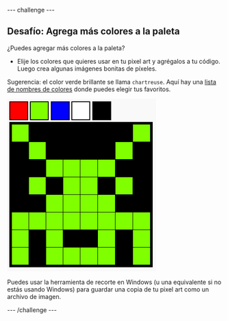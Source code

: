 \--- challenge \---

## Desafío: Agrega más colores a la paleta

¿Puedes agregar más colores a la paleta?

+ Elije los colores que quieres usar en tu pixel art y agrégalos a tu código. Luego crea algunas imágenes bonitas de píxeles.

Sugerencia: el color verde brillante se llama `chartreuse`. Aquí hay una [lista de nombres de colores](https://www.w3schools.com/colors/colors_names.asp) donde puedes elegir tus favoritos.

![captura de pantalla](images/pixel-art-final.png)

Puedes usar la herramienta de recorte en Windows (u una equivalente si no estás usando Windows) para guardar una copia de tu pixel art como un archivo de imagen.

\--- /challenge \---